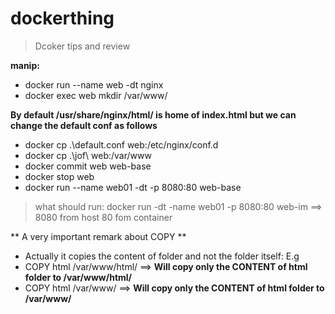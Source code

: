 # dockerthing
> Dcoker tips and review


__manip:__
- docker run --name web -dt nginx 
- docker exec web mkdir /var/www/

__By default /usr/share/nginx/html/ is home of index.html but we can change the default conf as follows__

- docker cp .\default.conf web:/etc/nginx/conf.d 
- docker cp .\jof\ web:/var/www
- docker commit web web-base
- docker stop web
- docker run --name web01 -dt -p 8080:80 web-base

>what should run: docker run -dt -name web01 -p 8080:80 web-im ==> 8080 from host 80 fom container

** A very important remark about COPY **
- Actually it copies the content of folder and not the folder itself: E.g
- COPY html /var/www/html/ ==> __Will copy only the CONTENT of html folder to /var/www/html/__
- COPY html /var/www/ ==> __Will copy only the CONTENT of html folder to /var/www/__

